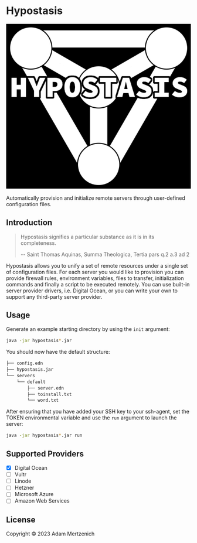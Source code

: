 # Hypostasis

![Hypostasis](./logo.png)

Automatically provision and initialize remote servers through user-defined configuration
files.

## Introduction

> Hypostasis signifies a particular substance as it is in its completeness.
>
> -- Saint Thomas Aquinas, Summa Theologica, Tertia pars q.2 a.3 ad 2

Hypostasis allows you to unify a set of remote resources under a single set of configuration
files. For each server you would like to provision you can provide firewall rules,
environment variables, files to transfer, initialization commands and finally a script
to be executed remotely. You can use built-in server provider drivers, i.e. Digital
Ocean, or you can write your own to support any third-party server provider.

## Usage

Generate an example starting directory by using the `init` argument:

``` sh
java -jar hypostasis*.jar
```

You should now have the default structure:

``` sh
├── config.edn
├── hypostasis.jar
└── servers
    └── default
        ├── server.edn
        ├── toinstall.txt
        └── word.txt
```

After ensuring that you have added your SSH key to your ssh-agent, set the TOKEN
environmental variable and use the `run` argument to launch the server:

``` sh
java -jar hypostasis*.jar run
```

## Supported Providers

- [x] Digital Ocean
- [ ] Vultr
- [ ] Linode
- [ ] Hetzner
- [ ] Microsoft Azure
- [ ] Amazon Web Services

## License

Copyright © 2023 Adam Mertzenich

